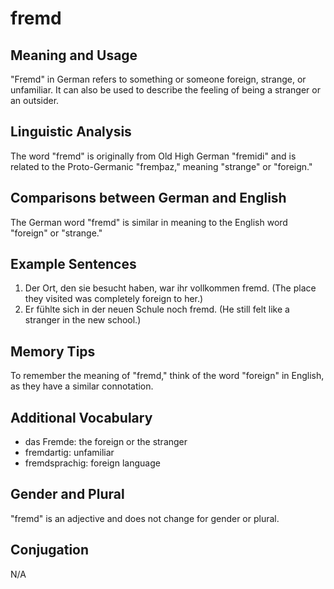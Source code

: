 # fremd
## Meaning and Usage
"Fremd" in German refers to something or someone foreign, strange, or unfamiliar. It can also be used to describe the feeling of being a stranger or an outsider.

## Linguistic Analysis
The word "fremd" is originally from Old High German "fremidi" and is related to the Proto-Germanic "fremþaz," meaning "strange" or "foreign."

## Comparisons between German and English
The German word "fremd" is similar in meaning to the English word "foreign" or "strange."

## Example Sentences
1. Der Ort, den sie besucht haben, war ihr vollkommen fremd. (The place they visited was completely foreign to her.)
2. Er fühlte sich in der neuen Schule noch fremd. (He still felt like a stranger in the new school.)

## Memory Tips
To remember the meaning of "fremd," think of the word "foreign" in English, as they have a similar connotation.

## Additional Vocabulary
- das Fremde: the foreign or the stranger
- fremdartig: unfamiliar
- fremdsprachig: foreign language

## Gender and Plural
"fremd" is an adjective and does not change for gender or plural.

## Conjugation
N/A